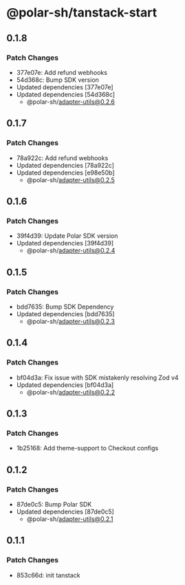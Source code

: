 # @polar-sh/tanstack-start

## 0.1.8

### Patch Changes

- 377e07e: Add refund webhooks
- 54d368c: Bump SDK version
- Updated dependencies [377e07e]
- Updated dependencies [54d368c]
  - @polar-sh/adapter-utils@0.2.6

## 0.1.7

### Patch Changes

- 78a922c: Add refund webhooks
- Updated dependencies [78a922c]
- Updated dependencies [e98e50b]
  - @polar-sh/adapter-utils@0.2.5

## 0.1.6

### Patch Changes

- 39f4d39: Update Polar SDK version
- Updated dependencies [39f4d39]
  - @polar-sh/adapter-utils@0.2.4

## 0.1.5

### Patch Changes

- bdd7635: Bump SDK Dependency
- Updated dependencies [bdd7635]
  - @polar-sh/adapter-utils@0.2.3

## 0.1.4

### Patch Changes

- bf04d3a: Fix issue with SDK mistakenly resolving Zod v4
- Updated dependencies [bf04d3a]
  - @polar-sh/adapter-utils@0.2.2

## 0.1.3

### Patch Changes

- 1b25168: Add theme-support to Checkout configs

## 0.1.2

### Patch Changes

- 87de0c5: Bump Polar SDK
- Updated dependencies [87de0c5]
  - @polar-sh/adapter-utils@0.2.1

## 0.1.1

### Patch Changes

- 853c66d: init tanstack
